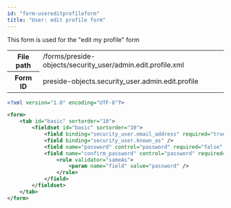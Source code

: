 ```yaml
---
id: "form-usereditprofileform"
title: "User: edit profile form"
---
```


This form is used for the "edit my profile" form

<div class="table-responsive"><table class="table table-condensed"><tr><th>File path</th><td>/forms/preside-objects/security_user/admin.edit.profile.xml</td></tr><tr><th>Form ID</th><td>preside-objects.security_user.admin.edit.profile</td></tr></table></div>

```xml
<?xml version="1.0" encoding="UTF-8"?>

<form>
    <tab id="basic" sortorder="10">
        <fieldset id="basic" sortorder="10">
            <field binding="security_user.email_address" required="true" />
            <field binding="security_user.known_as" />
            <field name="password" control="password" required="false" label="preside-objects.security_user:field.new_password.title" passwordPolicyContext="cms" />
            <field name="confirm_password" control="password" required="false" label="preside-objects.security_user:field.confirm_password.title">
                <rule validator="sameAs">
                    <param name="field" value="password" />
                </rule>
            </field>
        </fieldset>
    </tab>
</form>
```